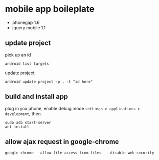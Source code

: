 # mobile app boileplate

 * phonegap 1.6
 * jquery mobile 1.1

## update project

pick up an id

	android list targets

update project

	android update project -p . -t "id here"

## build and install app

plug in you phone, enable debug mode `settings > applications > development`, then

	sudo adb start-server
	ant install

## allow ajax request in google-chrome

	google-chrome --allow-file-access-from-files  --disable-web-security
